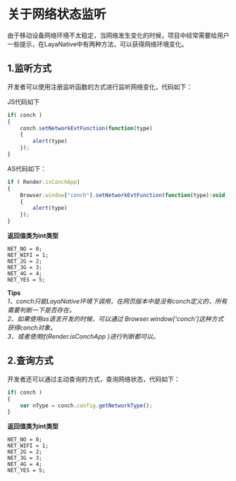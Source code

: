 
# 关于网络状态监听
由于移动设备网络环境不太稳定，当网络发生变化的时候，项目中经常需要给用户一些提示，在LayaNative中有两种方法，可以获得网络环境变化。

## 1.监听方式

开发者可以使用注册监听函数的方式进行监听网络变化，代码如下：

JS代码如下
```javascript
if( conch )
{
    conch.setNetworkEvtFunction(function(type)
    {
	    alert(type)
    });
}
```
AS代码如下：
```javascript
if ( Render.isConchApp)
{
    Browser.window["conch"].setNetworkEvtFunction(function(type):void
    {
        alert(type)
    });
}
```

**返回值类为int类型**
```
NET_NO = 0;
NET_WIFI = 1;
NET_2G = 2;
NET_3G = 3;
NET_4G = 4;
NET_YES = 5;
```
**Tips**  
*1、conch只能LayaNative环境下调用，在网页版本中是没有conch定义的，所有需要判断一下是否存在。*  
*2、如果使用as语言开发的时候，可以通过 Browser.window['conch']这种方式获得conch对象。*  
*3、或者使用if(Render.isConchApp )进行判断都可以。*  

## 2.查询方式

开发者还可以通过主动查询的方式，查询网络状态，代码如下：

```javascript
if( conch )
{
    var nType = conch.config.getNetworkType();
}
```

**返回值类为int类型**
```
NET_NO = 0;
NET_WIFI = 1;
NET_2G = 2;
NET_3G = 3;
NET_4G = 4;
NET_YES = 5;
```



